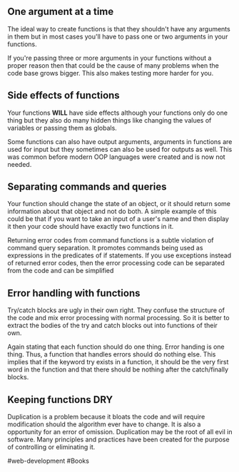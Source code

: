 ## One argument at a time

The ideal way to create functions is that they shouldn't have any arguments in them but in most cases you'll have to pass one or two arguments in your functions.

If you're passing three or more arguments in your functions without a proper reason then that could be the cause of many problems when the code base grows bigger. This also makes testing more harder for you.

## Side effects of functions

Your functions **WILL** have side effects although your functions only do one thing but they also do many hidden things like changing the values of variables or passing them as globals.

Some functions can also have output arguments, arguments in functions are used for input but they sometimes can also be used for outputs as well. This was common before modern OOP languages were created and is now not needed.

## Separating commands and queries

Your function should change the state of an object, or it should return some information about that object and not do both.  A simple example of this could be that if you want to take an input of a user's name and then display it then your code should have exactly two functions in it.

Returning error codes from command functions is a subtle violation of command query separation. It promotes commands being used as expressions in the predicates of if statements. If you use exceptions instead of returned error codes, then the error processing code can be separated from the code and can be simplified

## Error handling with functions

Try/catch blocks are ugly in their own right. They confuse the structure of the code and mix error processing with normal processing. So it is better to extract the bodies of the try and catch blocks out into functions of their own.

Again stating that each function should do one thing. Error handing is one thing. Thus, a function that handles errors should do nothing else. This implies that if the keyword try exists in a function, it should be the very first word in the function and that there should be nothing after the catch/finally blocks.

## Keeping functions DRY

Duplication is a problem because it bloats the code and will require modification should the algorithm ever have to change. It is also a opportunity for an error of omission. Duplication may be the root of all evil in software. Many principles and practices have been created for the purpose of controlling or eliminating it.

#web-development #Books 